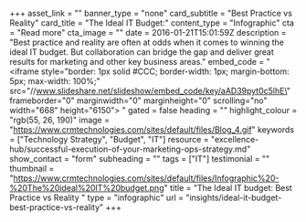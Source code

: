 +++
asset_link = ""
banner_type = "none"
card_subtitle = "Best Practice vs Reality"
card_title = "The Ideal IT Budget:"
content_type = "Infographic"
cta = "Read more"
cta_image = ""
date = 2016-01-21T15:01:59Z
description = "Best practice and reality are often at odds when it comes to winning the ideal IT budget. But collaboration can bridge the gap and deliver great results for marketing and other key business areas."
embed_code = "<iframe style=\"border: 1px solid #CCC; border-width: 1px; margin-bottom: 5px; max-width: 100%;\" src=\"//www.slideshare.net/slideshow/embed_code/key/aAD39pyt0c5lhE\" frameborder=\"0\" marginwidth=\"0\" marginheight=\"0\" scrolling=\"no\" width=\"668\" height=\"6150\"> </iframe>"
gated = false
heading = ""
highlight_colour = "rgb(55, 26, 190)"
image = "https://www.crmtechnologies.com/sites/default/files/Blog_4.gif"
keywords = ["Technology Strategy", "Budget", "IT"]
resource = "excellence-hub/successful-execution-of-your-marketing-ops-strategy.md"
show_contact = "form"
subheading = ""
tags = ["IT"]
testimonial = ""
thumbnail = "https://www.crmtechnologies.com/sites/default/files/Infographic%20-%20The%20ideal%20IT%20budget.png"
title = "The Ideal IT budget: Best Practice vs Reality "
type = "infographic"
url = "insights/ideal-it-budget-best-practice-vs-reality"
+++
